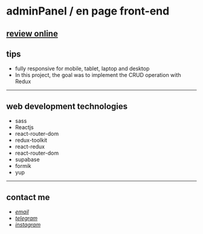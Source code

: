 # adminPanel / en page front-end

## [review online](https://mohammad-zeynali.github.io/manager-panel/)

## tips

- fully responsive for mobile, tablet, laptop and desktop
- In this project, the goal was to implement the CRUD operation with Redux

---

## web development technologies

- sass
- Reactjs
- react-router-dom
- redux-toolkit
- react-redux
- react-router-dom
- supabase
- formik
- yup

---

## contact me

- _[email](mailto:051.mhmdzynaly977@gmail.com)_
- _[telegram](https://t.me/zeynali2003/)_
- _[instagram](https://instagram.com/zeynali2003/)_
